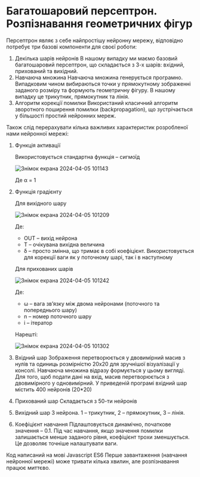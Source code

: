 # Багатошаровий персептрон. Розпізнавання геометричних фігур

Персептрон являє з себе найпростішу нейронну мережу, відповідно потребує
три базові компоненти для своєї роботи:
1. Декілька шарів нейронів
    В нашому випадку ми маємо базовий багатошаровий персептрон, що
    складається з 3-х шарів: вхідний, прихований та вихідний.
2. Навчаюча множина
    Навчаюча множина генерується програмно. Випадковим чином
    вибираються точки у прямокутному зображенні заданого розміру та
    формують геометричну фігуру. В нашому випадку це трикутник,
    прямокутник та лінія.
3. Алгоритм корекції помилки
    Використаний класичний алгоритм зворотного поширення помилки
    (backpropagation), що зустрічається у більшості простий нейронних
    мереж.

Також слід перерахувати кілька важливих характеристик розробленої нами
нейронної мережі:
1. Функція активації

    Використовується стандартна функція – сигмоїд

    ![Знімок екрана 2024-04-05 101143](https://github.com/logovaser/Shape-NN-2016/assets/11948273/6f666bba-c5f7-4cf5-b92a-5a0bc73068a0)

    Де α = 1
2. Функція градієнту

    Для вихідного шару
    
    ![Знімок екрана 2024-04-05 101209](https://github.com/logovaser/Shape-NN-2016/assets/11948273/8b3911a1-b77c-4605-9ddd-4892ad002f33)

    Де:
    * OUT – вихід нейрона
    * T – очікувана вихідна величина
    * δ – просто змінна, що тримає в собі коефіцієнт. Використовується
    для корекції ваги як у поточному шарі, так і в наступному
    
    Для прихованих шарів
    
    ![Знімок екрана 2024-04-05 101242](https://github.com/logovaser/Shape-NN-2016/assets/11948273/22c0bffa-fea1-44e8-8400-e1731948424c)

    Де:
    * ω – вага зв’язку між двома нейронами (поточного та попереднього
    шару)
    * n – номер поточного шару
    * i – ітератор
    
    Нарешті:
    
    ![Знімок екрана 2024-04-05 101302](https://github.com/logovaser/Shape-NN-2016/assets/11948273/57266c49-3d74-4568-9084-e1667f501d30)

3. Вхідний шар
    Зображення перетворюється у двовимірний масив з нулів та одиниць
    розмірністю 20х20 для зручнішої візуалізації у консолі. Навчаюча
    множина відразу формується у цьому вигляді.
    Для того, щоб подати дані на вхід, масив перетворюється з
    двовимірного у одновимірний.
    У приведеній програмі вхідний шар містить 400 нейронів (20*20)
4. Прихований шар
    Складається з 50-ти нейронів
5. Вихідний шар
    3 нейрона. 1 – трикутник, 2 – прямокутник, 3 – лінія.
6. Коефіцієнт навчання
    Підлаштовується динамічно, початкове значення – 0.1. Під час
    навчання, якщо значення помилки залишається менше заданого рівня,
    коефіцієнт трохи зменшується. Це дозволяє точніше налаштувати ваги.

Код написаний на мові Javascript ES6
Перше завантаження (навчання нейронної мережі) може тривати кілька хвилин, але розпізнавання працює
миттєво.
